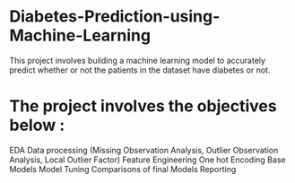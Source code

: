 # Diabetes-Prediction-using-Machine-Learning
This project involves building a machine learning model to accurately predict whether or not the patients in the dataset have diabetes or not.
# The project involves the objectives below :
 EDA
Data processing (Missing Observation Analysis, Outlier Observation Analysis, Local Outlier Factor)
Feature Engineering
One hot Encoding
Base Models
Model Tuning
Comparisons of final Models
Reporting

